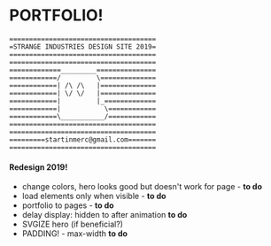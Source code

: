 # PORTFOLIO!


```
=====================================
=STRANGE INDUSTRIES DESIGN SITE 2019=
=====================================
=====================================
=============_________===============
============/         \==============
============| /\ /\   |==============
============| \/ \/   |==============
============|         |_=============
============|           \============
============\___________/============
=====================================
=====================================
=========startinmerc@gmail.com=======
=====================================
```

#### Redesign 2019!
* change colors, hero looks good but doesn't work for page - __to do__
* load elements only when visible - __to do__
* portfolio to pages - __to do__
* delay display: hidden to after animation __to do__
* SVGIZE hero (if beneficial?)
* PADDING! - max-width __to do__